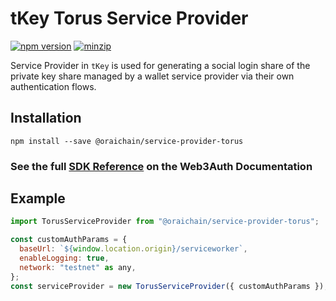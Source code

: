 # tKey Torus Service Provider

[![npm version](https://img.shields.io/npm/v/@oraichain/service-provider-torus?label=%22%22)](https://www.npmjs.com/package/@oraichain/service-provider-torus/v/latest) [![minzip](https://img.shields.io/bundlephobia/minzip/@oraichain/service-provider-torus?label=%22%22)](https://bundlephobia.com/result?p=@oraichain/service-provider-torus@latest)

Service Provider in `tKey` is used for generating a social login share of the private key share managed by a wallet service provider via
their own authentication flows. 

## Installation

```shell
npm install --save @oraichain/service-provider-torus
```

### See the full [SDK Reference](https://web3auth.io/docs/sdk/self-host/service-provider) on the Web3Auth Documentation

## Example

``` js
import TorusServiceProvider from "@oraichain/service-provider-torus";

const customAuthParams = {
  baseUrl: `${window.location.origin}/serviceworker`,
  enableLogging: true,
  network: "testnet" as any,
};
const serviceProvider = new TorusServiceProvider({ customAuthParams });
```
